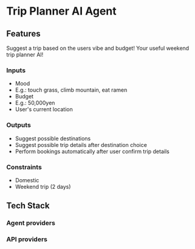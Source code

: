 # Trip Planner AI Agent

## Features
Suggest a trip based on the users vibe and budget! Your useful weekend trip planner AI!

### Inputs
 - Mood
  - E.g.: touch grass, climb mountain, eat ramen
 - Budget 
  - E.g.: 50,000yen
 - User's current location

### Outputs
- Suggest possible destinations
- Suggest possible trip details after destination choice
- Perform bookings automatically after user confirm trip details 

### Constraints
- Domestic
- Weekend trip (2 days)

## Tech Stack

### Agent providers

### API providers


